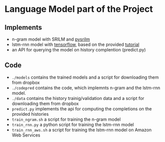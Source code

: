 # Language Model part of the Project

## Implements
* n-gram model with SRILM and [pysrilm](https://github.com/njsmith/pysrilm)
* lstm-rnn model with [tensorflow](https://www.tensorflow.org/), based on the provided [tutorial](https://www.tensorflow.org/versions/r0.9/tutorials/recurrent/index.html#recurrent-neural-networks)
* an API for querying the model on history complention (predict.py)

## Code
* ``./models`` contains the trained models and a script for downloading them from dropbox
* ``./codepred`` contains the code, which implemnts n-gram and the lstm-rnn model.
* ``./data`` contains the history trainig/validation data and a script for downloading them from dropbox
* ``predict.py`` implements the api for computing the completions on the provided histories
* ``train_ngram.sh`` a script for training the n-gram model
* ``train_rnn.py`` a python script for training the lstm-rnn model
* ``train_rnn_aws.sh`` a script for training the lstm-rnn model on Amazon Web Services


